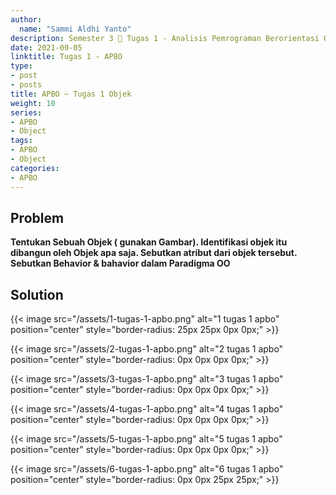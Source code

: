 ```yaml
---
author:
  name: "Sammi Aldhi Yanto"
description: Semester 3 📓 Tugas 1 - Analisis Pemrograman Berorientasi Objek
date: 2021-09-05
linktitle: Tugas 1 - APBO 
type:
- post
- posts
title: APBO ~ Tugas 1 Objek
weight: 10
series:
- APBO
- Object
tags:
- APBO
- Object
categories:
- APBO
---
```


## Problem
**Tentukan Sebuah Objek ( gunakan Gambar). Identifikasi objek itu dibangun oleh Objek apa saja. Sebutkan atribut dari objek tersebut. Sebutkan Behavior & bahavior dalam Paradigma OO**

## Solution

{{< image src="/assets/1-tugas-1-apbo.png" alt="1 tugas 1 apbo" position="center" style="border-radius: 25px 25px 0px 0px;" >}}


{{< image src="/assets/2-tugas-1-apbo.png" alt="2 tugas 1 apbo" position="center" style="border-radius: 0px 0px 0px 0px;" >}}


{{< image src="/assets/3-tugas-1-apbo.png" alt="3 tugas 1 apbo" position="center" style="border-radius: 0px 0px 0px 0px;" >}}


{{< image src="/assets/4-tugas-1-apbo.png" alt="4 tugas 1 apbo" position="center" style="border-radius: 0px 0px 0px 0px;" >}}


{{< image src="/assets/5-tugas-1-apbo.png" alt="5 tugas 1 apbo" position="center" style="border-radius: 0px 0px 0px 0px;" >}}


{{< image src="/assets/6-tugas-1-apbo.png" alt="6 tugas 1 apbo" position="center" style="border-radius: 0px 0px 25px 25px;" >}}
